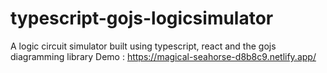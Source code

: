 # typescript-gojs-logicsimulator
A logic circuit simulator built using typescript, react and the gojs diagramming library
Demo : https://magical-seahorse-d8b8c9.netlify.app/
